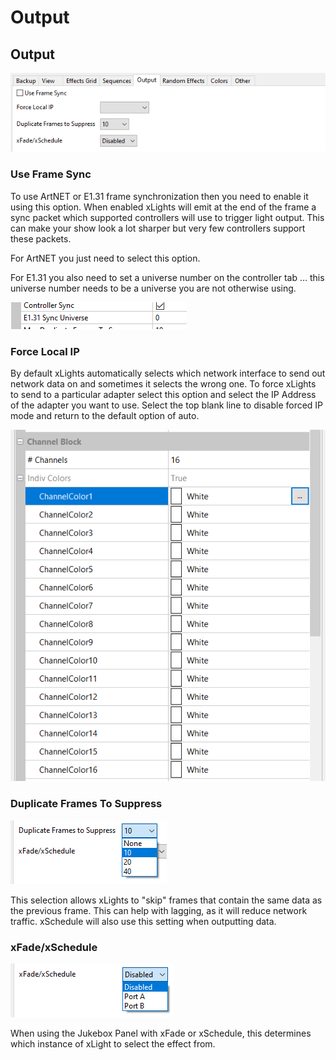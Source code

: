 # Output

## Output

![](<../../../../.gitbook/assets/image (111) (1).png>)

### Use Frame Sync

To use ArtNET or E1.31 frame synchronization then you need to enable it using this option. When enabled xLights will emit at the end of the frame a sync packet which supported controllers will use to trigger light output. This can make your show look a lot sharper but very few controllers support these packets.

For ArtNET you just need to select this option.

For E1.31 you also need to set a universe number on the controller tab … this universe number needs to be a universe you are not otherwise using.

![](<../../../../.gitbook/assets/image (113).png>)

### Force Local IP

By default xLights automatically selects which network interface to send out network data on and sometimes it selects the wrong one. To force xLights to send to a particular adapter select this option and select the IP Address of the adapter you want to use. Select the top blank line to disable forced IP mode and return to the default option of auto.

![](<../../../../.gitbook/assets/image (2) (1).png>)

### Duplicate Frames To Suppress

![](<../../../../.gitbook/assets/image (685).png>)

This selection allows xLights to "skip" frames that contain the same data as the previous frame. This can help with lagging, as it will reduce network traffic. xSchedule will also use this setting when outputting data.

### xFade/xSchedule

![](<../../../../.gitbook/assets/image (381) (1).png>)

When using the Jukebox Panel with xFade or xSchedule, this determines which instance of xLight to select the effect from.
